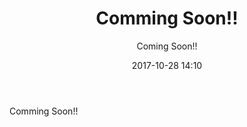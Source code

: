 ﻿---
title: Comming Soon!!
description: "Comming Soon!!"
date: 2017-10-28 14:10
sessionlevel: 50
author: "Coming Soon!!"
category: sessions
---
Comming Soon!!
